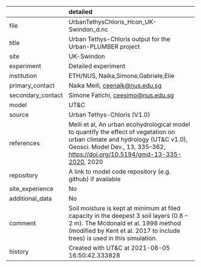 |                   | detailed                                                                                                                                                                                                    |
|:------------------|:------------------------------------------------------------------------------------------------------------------------------------------------------------------------------------------------------------|
| file              | UrbanTethysChloris_Hcon_UK-Swindon_d.nc                                                                                                                                                                     |
| title             | Urban Tethys-Chloris output for the Urban-PLUMBER project                                                                                                                                                   |
| site              | UK-Swindon                                                                                                                                                                                                  |
| experiment        | Detailed experiment                                                                                                                                                                                         |
| institution       | ETH/NUS, Naika,Simone,Gabriele,Elie                                                                                                                                                                         |
| primary_contact   | Naika Meili, ceenaik@nus.edu.sg                                                                                                                                                                             |
| secondary_contact | Simone Fatichi, ceesimo@nus.edu.sg                                                                                                                                                                          |
| model             | UT&C                                                                                                                                                                                                        |
| source            | Urban Tethys-Chloris (V1.0)                                                                                                                                                                                 |
| references        | Meili et al, An urban ecohydrological model to quantify the effect of vegetation on urban climate and hydrology (UT&C v1.0), Geosci. Model Dev., 13, 335–362, https://doi.org/10.5194/gmd-13-335-2020, 2020 |
| repository        | A link to model code repository (e.g. github) if available                                                                                                                                                  |
| site_experience   | No                                                                                                                                                                                                          |
| additional_data   | No                                                                                                                                                                                                          |
| comment           | Soil moisture is kept at minimum at filed capacity in the deepest 3 soil layers (0.8 – 2 m). The Mcdonald et al. 1998 method (modified by Kent et al. 2017 to include trees) is used in this simulation.    |
| history           | Created with UT&C at 2021-08-05 16:50:42.333828                                                                                                                                                             |
